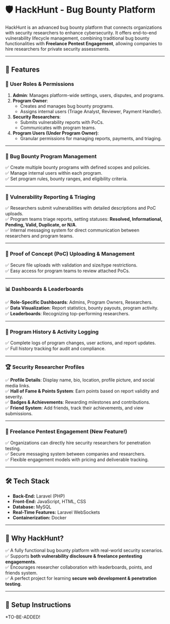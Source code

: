 # 🛡️ HackHunt - Bug Bounty Platform  

HackHunt is an advanced bug bounty platform that connects organizations with security researchers to enhance cybersecurity. It offers end-to-end vulnerability lifecycle management, combining traditional bug bounty functionalities with **Freelance Pentest Engagement**, allowing companies to hire researchers for private security assessments.

---

## 🚀 Features  

### 🔐 **User Roles & Permissions**  
1. **Admin**: Manages platform-wide settings, users, disputes, and programs.  
2. **Program Owner**:  
   - Creates and manages bug bounty programs.  
   - Assigns internal users (Triage Analyst, Reviewer, Payment Handler).  
3. **Security Researchers**:  
   - Submits vulnerability reports with PoCs.  
   - Communicates with program teams.  
4. **Program Users (Under Program Owner)**:  
   - Granular permissions for managing reports, payments, and triaging.  

---

### 🎯 **Bug Bounty Program Management**  
✅ Create multiple bounty programs with defined scopes and policies.  
✅ Manage internal users within each program.  
✅ Set program rules, bounty ranges, and eligibility criteria.  

---

### 🐛 **Vulnerability Reporting & Triaging**  
✅ Researchers submit vulnerabilities with detailed descriptions and PoC uploads.  
✅ Program teams triage reports, setting statuses: **Resolved, Informational, Pending, Valid, Duplicate, or N/A**.  
✅ Internal messaging system for direct communication between researchers and program teams.  

---

### 📂 **Proof of Concept (PoC) Uploading & Management**  
✅ Secure file uploads with validation and size/type restrictions.  
✅ Easy access for program teams to review attached PoCs.  

---

### 📊 **Dashboards & Leaderboards**  
✅ **Role-Specific Dashboards**: Admins, Program Owners, Researchers.  
✅ **Data Visualization**: Report statistics, bounty payouts, program activity.  
✅ **Leaderboards**: Recognizing top-performing researchers.  

---

### 📜 **Program History & Activity Logging**  
✅ Complete logs of program changes, user actions, and report updates.  
✅ Full history tracking for audit and compliance.  

---

### 🏆 **Security Researcher Profiles**  
✅ **Profile Details**: Display name, bio, location, profile picture, and social media links.  
✅ **Hall of Fame & Points System**: Earn points based on report validity and severity.  
✅ **Badges & Achievements**: Rewarding milestones and contributions.  
✅ **Friend System**: Add friends, track their achievements, and view submissions.  

---

### 💼 **Freelance Pentest Engagement (New Feature!)**  
✅ Organizations can directly hire security researchers for penetration testing.  
✅ Secure messaging system between companies and researchers.  
✅ Flexible engagement models with pricing and deliverable tracking.  

---

## 🛠️ Tech Stack  
- **Back-End:** Laravel (PHP)  
- **Front-End:** JavaScript, HTML, CSS  
- **Database:** MySQL  
- **Real-Time Features:** Laravel WebSockets  
- **Containerization:** Docker  

---

## 🎯 Why HackHunt?  
✅ A fully functional bug bounty platform with real-world security scenarios.  
✅ Supports **both vulnerability disclosure & freelance pentesting engagements**.  
✅ Encourages researcher collaboration with leaderboards, points, and friends system.  
✅ A perfect project for learning **secure web development & penetration testing**.  

---

## 📌 Setup Instructions  

*TO-BE-ADDED!
